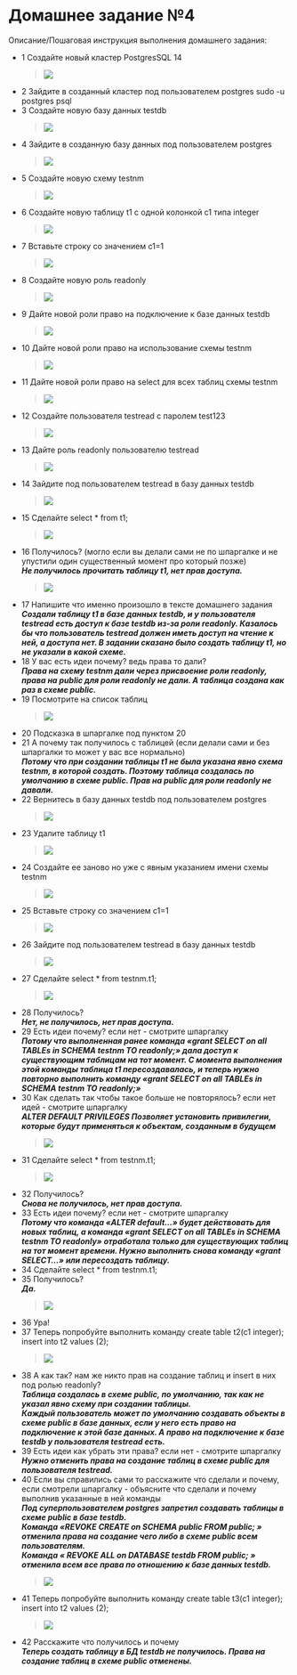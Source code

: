# Домашнее задание №4

Описание/Пошаговая инструкция выполнения домашнего задания:

* 1 Создайте новый кластер PostgresSQL 14
  > <img src="pic/1.JPG" align="center" />
* 2 Зайдите в созданный кластер под пользователем postgres
sudo -u postgres psql
* 3 Создайте новую базу данных testdb
  > <img src="pic/3.JPG" align="center" />
* 4 Зайдите в созданную базу данных под пользователем postgres
  > <img src="pic/4.JPG" align="center" />
* 5 Создайте новую схему testnm
  > <img src="pic/5.JPG" align="center" />
* 6 Создайте новую таблицу t1 с одной колонкой c1 типа integer
  > <img src="pic/6.JPG" align="center" />
* 7 Вставьте строку со значением c1=1
  > <img src="pic/7.JPG" align="center" />
* 8 Создайте новую роль readonly
  > <img src="pic/8.JPG" align="center" />
* 9 Дайте новой роли право на подключение к базе данных testdb
  > <img src="pic/9.JPG" align="center" />
* 10 Дайте новой роли право на использование схемы testnm 
  > <img src="pic/10.JPG" align="center" />
* 11 Дайте новой роли право на select для всех таблиц схемы testnm 
  > <img src="pic/11.JPG" align="center" />
* 12 Создайте пользователя testread с паролем test123 
  > <img src="pic/12.JPG" align="center" />
* 13 Дайте роль readonly пользователю testread 
  > <img src="pic/13.JPG" align="center" />
* 14 Зайдите под пользователем testread в базу данных testdb
  > <img src="pic/14.JPG" align="center" />
* 15 Сделайте select * from t1;
  > <img src="pic/15.JPG" align="center" />
* 16 Получилось? (могло если вы делали сами не по шпаргалке и не упустили один существенный момент про который позже)
<br> __*Не получилось прочитать таблицу t1, нет прав доступа.*__
  > <img src="pic/16.JPG" align="center" />
* 17 Напишите что именно произошло в тексте домашнего задания
<br> __*Создали таблицу t1 в базе данных testdb, и у пользователя testread  есть доступ к базе testdb из-за роли readonly. Казалось бы что пользователь testread должен иметь доступ на чтение к ней, а доступа нет.  В задании сказано было создать таблицу t1, но не указали в какой схеме.*__
* 18 У вас есть идеи почему? ведь права то дали?
<br> __*Права на схему testnm дали через присвоение роли readonly, права на public для роли readonly не дали. А таблица создана как раз в схеме public.*__
* 19 Посмотрите на список таблиц
  > <img src="pic/19.JPG" align="center" />
* 20 Подсказка в шпаргалке под пунктом 20
* 21 А почему так получилось с таблицей (если делали сами и без шпаргалки то может у вас все нормально)
<br> __*Потому что при создании таблицы t1 не была указана явно схема testnm, в которой создать. Поэтому таблица создалась по умолчанию в схеме public. 
Прав на public для роли readonly не давали.*__
* 22 Вернитесь в базу данных testdb под пользователем postgres
  > <img src="pic/22.JPG" align="center" />
* 23 Удалите таблицу t1
  > <img src="pic/23.JPG" align="center" />
* 24 Создайте ее заново но уже с явным указанием имени схемы testnm
  > <img src="pic/24.JPG" align="center" />
* 25 Вставьте строку со значением c1=1
  > <img src="pic/25.JPG" align="center" />
* 26 Зайдите под пользователем testread в базу данных testdb
  > <img src="pic/26.JPG" align="center" />
* 27 Сделайте select * from testnm.t1;
  > <img src="pic/27.JPG" align="center" />
* 28 Получилось?
<br> __*Нет, не получилось, нет прав доступа.*__
* 29 Есть идеи почему? если нет - смотрите шпаргалку
<br> __*Потому что выполненная ранее команда «grant SELECT on all TABLEs in SCHEMA testnm TO readonly;» дала доступ к существующим таблицам на тот момент. 
С момента выполнения этой команды таблица t1 пересоздавалась, и теперь нужно повторно выполнить команду «grant SELECT on all TABLEs in SCHEMA testnm TO readonly;»*__
* 30 Как сделать так чтобы такое больше не повторялось? если нет идей - смотрите шпаргалку
<br> __*ALTER DEFAULT PRIVILEGES Позволяет установить привилегии, которые будут применяться к объектам, созданным в будущем*__
  > <img src="pic/30.JPG" align="center" />
* 31 Сделайте select * from testnm.t1;
  > <img src="pic/32.JPG" align="center" />
* 32 Получилось?
<br> __*Снова не получилось, нет прав доступа.*__
* 33 Есть идеи почему? если нет - смотрите шпаргалку
<br> __*Потому что команда «ALTER default…» будет действовать для новых таблиц, а команда «grant SELECT on all TABLEs in SCHEMA testnm TO readonly» отработала только для существующих таблиц на тот момент времени. Нужно выполнить снова  команду «grant SELECT…» или пересоздать таблицу.*__
* 34 Сделайте select * from testnm.t1;
* 35 Получилось?
<br> __*Да.*__
  > <img src="pic/31.JPG" align="center" />
* 36 Ура!
* 37 Теперь попробуйте выполнить команду create table t2(c1 integer); insert into t2 values (2);
  > <img src="pic/34.JPG" align="center" />
* 38 А как так? нам же никто прав на создание таблиц и insert в них под ролью readonly?
<br> __*Таблица создалась в схеме public, по умолчанию, так как не указал явно схему при создании таблицы.*__ 
<br> __*Каждый пользователь может по умолчанию создавать объекты в схеме public в базе данных, если у него есть право на подключение к этой базе данных.
А право на подключение к базе testdb у пользователя testread есть.*__
* 39 Есть идеи как убрать эти права? если нет - смотрите шпаргалку
<br> __*Нужно отменить права на создание таблиц в схеме public для пользователя testread.*__
* 40 Если вы справились сами то расскажите что сделали и почему, если смотрели шпаргалку - объясните что сделали и почему выполнив указанные в ней команды
<br> __*Под суперпользователем postgres запретил создавать таблицы в схеме public в базе testdb.*__
<br> __*Команда «REVOKE CREATE on SCHEMA public FROM public; » отменила права на создание чего либо в схеме public  всем пользователям.*__
<br> __*Команда « REVOKE ALL on DATABASE testdb FROM public; » отменила всем все права по отношению к базе данных  testdb.*__
  > <img src="pic/37.JPG" align="center" />
* 41 Теперь попробуйте выполнить команду create table t3(c1 integer); insert into t2 values (2);
  > <img src="pic/38.JPG" align="center" />
* 42 Расскажите что получилось и почему
<br> __*Теперь создать таблицу в БД testdb не получилось. Права на создание таблиц в схеме  public отменены.*__ 

